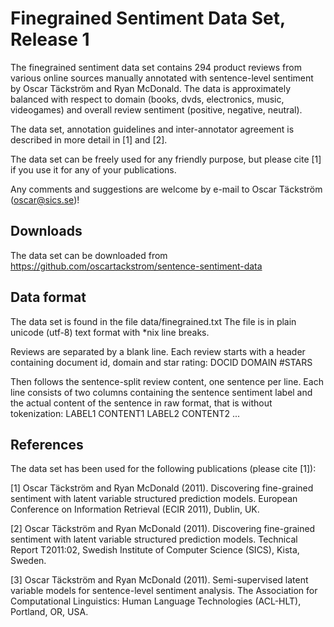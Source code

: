 Finegrained Sentiment Data Set, Release 1
========================================
The finegrained sentiment data set contains 294 product reviews from various
online sources manually annotated with sentence-level sentiment by
Oscar Täckström and Ryan McDonald. The data is approximately balanced with
respect to domain (books, dvds, electronics, music, videogames) and overall
review sentiment (positive, negative, neutral).

The data set, annotation guidelines and inter-annotator agreement is described
in more detail in [1] and [2].

The data set can be freely used for any friendly purpose, but please cite [1]
if you use it for any of your publications.

Any comments and suggestions are welcome by e-mail to
Oscar Täckström (oscar@sics.se)!

Downloads
---------
The data set can be downloaded from
https://github.com/oscartackstrom/sentence-sentiment-data

Data format
-----------
The data set is found in the file data/finegrained.txt
The file is in plain unicode (utf-8) text format with *nix line breaks.

Reviews are separated by a blank line.
Each review starts with a header containing document id, domain and star rating:
DOCID
DOMAIN	#STARS

Then follows the sentence-split review content, one sentence per line.
Each line consists of two columns containing the sentence sentiment label and
the actual content of the sentence in raw format, that is without tokenization:
LABEL1	CONTENT1
LABEL2	CONTENT2
...

References
----------
The data set has been used for the following publications (please cite [1]):

[1] Oscar Täckström and Ryan McDonald (2011).
Discovering fine-grained sentiment with latent variable structured prediction models.
European Conference on Information Retrieval (ECIR 2011), Dublin, UK.

[2] Oscar Täckström and Ryan McDonald (2011).
Discovering fine-grained sentiment with latent variable structured prediction models.
Technical Report T2011:02, Swedish Institute of Computer Science (SICS), Kista, Sweden.

[3] Oscar Täckström and Ryan McDonald (2011).
Semi-supervised latent variable models for sentence-level sentiment analysis.
The Association for Computational Linguistics: Human Language Technologies (ACL-HLT), Portland, OR, USA.
